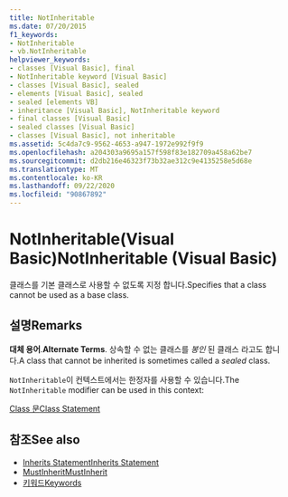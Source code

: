 ```yaml
---
title: NotInheritable
ms.date: 07/20/2015
f1_keywords:
- NotInheritable
- vb.NotInheritable
helpviewer_keywords:
- classes [Visual Basic], final
- NotInheritable keyword [Visual Basic]
- classes [Visual Basic], sealed
- elements [Visual Basic], sealed
- sealed [elements VB]
- inheritance [Visual Basic], NotInheritable keyword
- final classes [Visual Basic]
- sealed classes [Visual Basic]
- classes [Visual Basic], not inheritable
ms.assetid: 5c4da7c9-9562-4653-a947-1972e992f9f9
ms.openlocfilehash: a204303a9695a157f598f83e182709a458a62be7
ms.sourcegitcommit: d2db216e46323f73b32ae312c9e4135258e5d68e
ms.translationtype: MT
ms.contentlocale: ko-KR
ms.lasthandoff: 09/22/2020
ms.locfileid: "90867892"
---
```

# <a name="notinheritable-visual-basic"></a><span data-ttu-id="e5eba-102">NotInheritable(Visual Basic)</span><span class="sxs-lookup"><span data-stu-id="e5eba-102">NotInheritable (Visual Basic)</span></span>

<span data-ttu-id="e5eba-103">클래스를 기본 클래스로 사용할 수 없도록 지정 합니다.</span><span class="sxs-lookup"><span data-stu-id="e5eba-103">Specifies that a class cannot be used as a base class.</span></span>  
  
## <a name="remarks"></a><span data-ttu-id="e5eba-104">설명</span><span class="sxs-lookup"><span data-stu-id="e5eba-104">Remarks</span></span>  

 <span data-ttu-id="e5eba-105">**대체 용어**.</span><span class="sxs-lookup"><span data-stu-id="e5eba-105">**Alternate Terms**.</span></span> <span data-ttu-id="e5eba-106">상속할 수 없는 클래스를 *봉인* 된 클래스 라고도 합니다.</span><span class="sxs-lookup"><span data-stu-id="e5eba-106">A class that cannot be inherited is sometimes called a *sealed* class.</span></span>  
  
 <span data-ttu-id="e5eba-107">`NotInheritable`이 컨텍스트에서는 한정자를 사용할 수 있습니다.</span><span class="sxs-lookup"><span data-stu-id="e5eba-107">The `NotInheritable` modifier can be used in this context:</span></span>  
  
 [<span data-ttu-id="e5eba-108">Class 문</span><span class="sxs-lookup"><span data-stu-id="e5eba-108">Class Statement</span></span>](../statements/class-statement.md)  
  
## <a name="see-also"></a><span data-ttu-id="e5eba-109">참조</span><span class="sxs-lookup"><span data-stu-id="e5eba-109">See also</span></span>

- [<span data-ttu-id="e5eba-110">Inherits Statement</span><span class="sxs-lookup"><span data-stu-id="e5eba-110">Inherits Statement</span></span>](../statements/inherits-statement.md)
- [<span data-ttu-id="e5eba-111">MustInherit</span><span class="sxs-lookup"><span data-stu-id="e5eba-111">MustInherit</span></span>](mustinherit.md)
- [<span data-ttu-id="e5eba-112">키워드</span><span class="sxs-lookup"><span data-stu-id="e5eba-112">Keywords</span></span>](../keywords/index.md)
